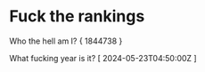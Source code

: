 # Fuck the rankings

Who the hell am I?
{ 1844738 }

What fucking year is it?
[ 2024-05-23T04:50:00Z ]
